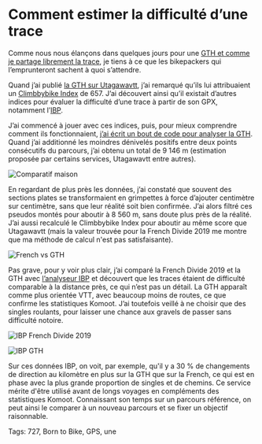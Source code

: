 # Comment estimer la difficulté d’une trace

Comme nous nous élançons dans quelques jours pour une [GTH et comme je partage librement la trace](https://tcrouzet.com/gth/), je tiens à ce que les bikepackers qui l’emprunteront sachent à quoi s’attendre.

Quand j’ai publié [la GTH sur Utagawavtt](https://www.utagawavtt.com/randonnee-vtt-gps/GTH-Grand-Tour-de-l-Herault-24330), j’ai remarqué qu’ils lui attribuaient un [Climbbybike Index](https://www.climbbybike.com/climb_difficulty.asp) de 657. J’ai découvert ainsi qu’il existait d’autres indices pour évaluer la difficulté d’une trace à partir de son GPX, notamment l’[IBP](https://www.ibpindex.com/).

J’ai commencé à jouer avec ces indices, puis, pour mieux comprendre comment ils fonctionnaient, [j’ai écrit un bout de code pour analyser la GTH](https://lab.tcrouzet.com/gpx/). Quand j’ai additionné les moindres dénivelés positifs entre deux points consécutifs du parcours, j’ai obtenu un total de 9 146 m (estimation proposée par certains services, Utagawavtt entre autres).

![Comparatif maison](https://tcrouzet.com/images_tc/2021/03/gth-french.png)

En regardant de plus près les données, j’ai constaté que souvent des sections plates se transformaient en grimpettes à force d’ajouter centimètre sur centimètre, sans que leur réalité soit bien confirmée. J’ai alors filtré ces pseudos montés pour aboutir à 8 560 m, sans doute plus près de la réalité. J’ai aussi recalculé le Climbbybike Index pour aboutir au même score que Utagawavtt (mais la valeur trouvée pour la French Divide 2019 me montre que ma méthode de calcul n'est pas satisfaisante).

![French vs GTH](https://tcrouzet.com/images_tc/2021/03/StatsFrenchGTH.png)

Pas grave, pour y voir plus clair, j’ai comparé la French Divide 2019 et la GTH avec [l’analyseur IBP](https://www.ibpindex.com/) et découvert que les traces étaient de difficulté comparable à la distance près, ce qui n’est pas un détail. La GTH apparaît comme plus orientée VTT, avec beaucoup moins de routes, ce que confirme les statistiques Komoot. J’ai toutefois veillé à ne choisir que des singles roulants, pour laisser une chance aux gravels de passer sans difficulté notoire.

![IBP French Divide 2019](https://tcrouzet.com/images_tc/2021/03/ibp-french-1600x1125.png)

![IBP GTH](https://tcrouzet.com/images_tc/2021/03/ibp-gth-1600x1145.png)

Sur ces données IBP, on voit, par exemple, qu'il y a 30 % de changements de direction au kilomètre en plus sur la GTH que sur la French, ce qui est en phase avec la plus grande proportion de singles et de chemins. Ce service mérite d'être utilisé avant de longs voyages en compléments des statistiques Komoot. Connaissant son temps sur un parcours référence, on peut ainsi le comparer à un nouveau parcours et se fixer un objectif raisonnable.

Tags: 727, Born to Bike, GPS, une